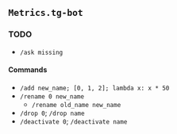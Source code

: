 ## `Metrics.tg-bot`

### TODO

- `/ask missing`

#### Commands
- `/add new_name; [0, 1, 2]; lambda x: x * 50`
- `/rename 0 new_name`
  - `/rename old_name new_name`
- `/drop 0`; `/drop name`
- `/deactivate 0`; `/deactivate name`
